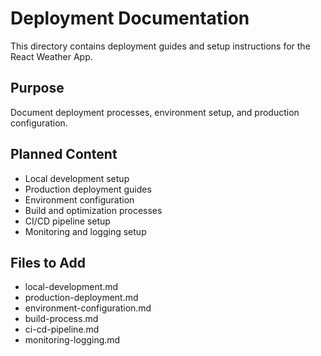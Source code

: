 # Deployment Documentation

This directory contains deployment guides and setup instructions for the React Weather App.

## Purpose
Document deployment processes, environment setup, and production configuration.

## Planned Content
- Local development setup
- Production deployment guides
- Environment configuration
- Build and optimization processes
- CI/CD pipeline setup
- Monitoring and logging setup

## Files to Add
- local-development.md
- production-deployment.md
- environment-configuration.md
- build-process.md
- ci-cd-pipeline.md
- monitoring-logging.md